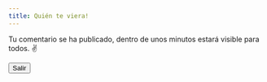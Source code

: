 ```yaml
---
title: Quién te viera!
---
```


Tu comentario se ha publicado, dentro de unos minutos estará visible para todos. ✌️

<a href="/">
<button class="btn-zoom rounded-full hover:text-white font-bold hover:bg-dark hover:shadow px-6 py-2 mt-4 mx-auto">Salir</button>
</a>
